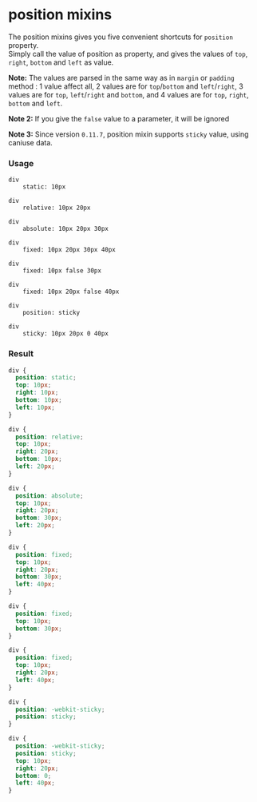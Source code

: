 # position mixins

The position mixins gives you five convenient shortcuts for `position` property.  
Simply call the value of position as property, and gives the values of `top`, `right`, `bottom` and `left` as value.  

**Note:** The values are parsed in the same way as in `margin` or `padding` method : 1 value affect all, 2 values are for `top`/`bottom` and `left`/`right`, 3 values are for `top`, `left`/`right` and `bottom`, and 4 values are for `top`, `right`, `bottom` and `left`.

**Note 2:** If you give the `false` value to a parameter, it will be ignored

**Note 3:** Since version `0.11.7`, position mixin supports `sticky` value, using caniuse data.

### Usage

```stylus
div
    static: 10px

div
    relative: 10px 20px

div
    absolute: 10px 20px 30px

div
    fixed: 10px 20px 30px 40px

div
    fixed: 10px false 30px

div
    fixed: 10px 20px false 40px

div
    position: sticky

div
    sticky: 10px 20px 0 40px
```

### Result

```css
div {
  position: static;
  top: 10px;
  right: 10px;
  bottom: 10px;
  left: 10px;
}

div {
  position: relative;
  top: 10px;
  right: 20px;
  bottom: 10px;
  left: 20px;
}

div {
  position: absolute;
  top: 10px;
  right: 20px;
  bottom: 30px;
  left: 20px;
}

div {
  position: fixed;
  top: 10px;
  right: 20px;
  bottom: 30px;
  left: 40px;
}

div {
  position: fixed;
  top: 10px;
  bottom: 30px;
}

div {
  position: fixed;
  top: 10px;
  right: 20px;
  left: 40px;
}

div {
  position: -webkit-sticky;
  position: sticky;
}

div {
  position: -webkit-sticky;
  position: sticky;
  top: 10px;
  right: 20px;
  bottom: 0;
  left: 40px;
}
```
